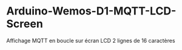 # Arduino-Wemos-D1-MQTT-LCD-Screen
Affichage MQTT en boucle sur écran LCD 2 lignes de 16 caractères
